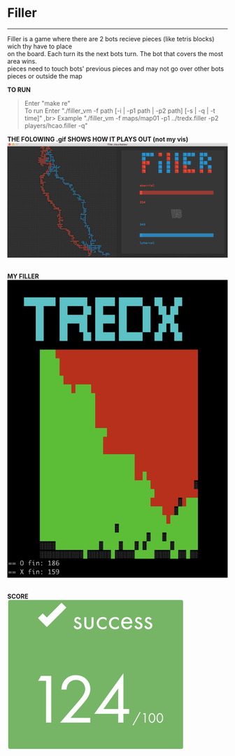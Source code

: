 # **Filler**
-------------------

Filler is a game where there are 2 bots recieve pieces (like tetris blocks) wich thy have to place <br>
on the board. Each turn its the next bots turn. The bot that covers the most area wins. <br>
pieces need to touch bots' previous pieces and may not  go over other bots pieces or outside the map <br>

**TO RUN** <br>
>Enter "make re" <br>
>To run Enter "./filler_vm -f path [-i | -p1 path | -p2 path] [-s | -q | -t time]" ,br>
>Example  "./filler_vm -f maps/map01 -p1 ../tredx.filler -p2 players/hcao.filler -q" <br>

**THE FOLOWING .gif SHOWS HOW IT PLAYS OUT (not my vis)** <br>
![](https://github.com/tpitout/Filler/blob/master/gif.gif)

<br> **MY FILLER** <br>
![](https://github.com/tpitout/Filler/blob/master/filler.png)

<br> **SCORE** <br>
![](https://github.com/tpitout/Filler/blob/master/score.png)
